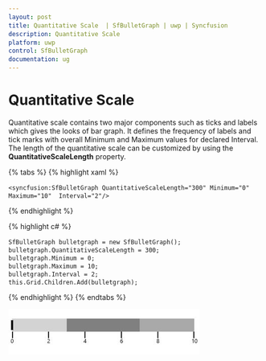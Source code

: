 ```yaml
---
layout: post
title: Quantitative Scale  | SfBulletGraph | uwp | Syncfusion
description: Quantitative Scale  
platform: uwp
control: SfBulletGraph
documentation: ug
---
```


# Quantitative Scale 

Quantitative scale contains two major components such as ticks and labels which gives the looks of bar graph. It defines the frequency of labels and tick marks with overall Minimum and Maximum values for declared Interval. The length of the quantitative scale can be customized by using the **QuantitativeScaleLength** property.

{% tabs %}
{% highlight xaml %}

    <syncfusion:SfBulletGraph QuantitativeScaleLength="300" Minimum="0" Maximum="10"  Interval="2"/>

{% endhighlight %}

{% highlight c# %}

    SfBulletGraph bulletgraph = new SfBulletGraph();
    bulletgraph.QuantitativeScaleLength = 300;
    bulletgraph.Minimum = 0;
    bulletgraph.Maximum = 10;
    bulletgraph.Interval = 2;
    this.Grid.Children.Add(bulletgraph);

{% endhighlight %}
{% endtabs %}

![](Quantitative-scale_images/Quantitative-scale_img1.jpeg)
